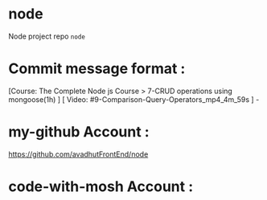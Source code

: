 # node 
Node project repo `node` 

# Commit message format : 
[Course: The Complete Node js Course > 7-CRUD operations using mongoose(1h) ] [ Video: #9-Comparison-Query-Operators_mp4_4m_59s ] - 


# my-github Account : 
https://github.com/avadhutFrontEnd/node 

# code-with-mosh Account : 
